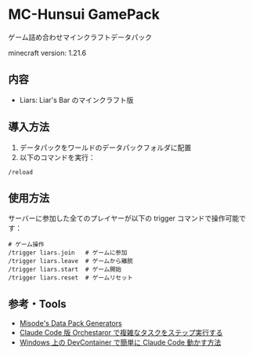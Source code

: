 # MC-Hunsui GamePack

ゲーム詰め合わせマインクラフトデータパック

minecraft version: 1.21.6

## 内容

- Liars: Liar's Bar のマインクラフト版

## 導入方法

1. データパックをワールドのデータパックフォルダに配置
2. 以下のコマンドを実行：

```minecraft
/reload
```

## 使用方法

サーバーに参加した全てのプレイヤーが以下の trigger コマンドで操作可能です：

```minecraft
# ゲーム操作
/trigger liars.join   # ゲームに参加
/trigger liars.leave  # ゲームから離脱
/trigger liars.start  # ゲーム開始
/trigger liars.reset  # ゲームリセット
```

## 参考・Tools

- [Misode's Data Pack Generators](https://misode.github.io)
- [Claude Code 版 Orchestaror で複雑なタスクをステップ実行する](https://zenn.dev/mizchi/articles/claude-code-orchestrator)
- [Windows 上の DevContainer で簡単に Claude Code 動かす方法](https://zenn.dev/taichi/articles/a4ea249f7d0f6b)
